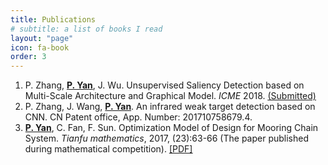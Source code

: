 ```yaml
---
title: Publications
# subtitle: a list of books I read
layout: "page"
icon: fa-book
order: 3
---
```


1. P. Zhang, <u>**P. Yan**</u>, J. Wu. Unsupervised Saliency Detection based on Multi-Scale Architecture and Graphical Model. *ICME* 2018. [<u>(Submitted)</u>](assets/myfile/ICME.pdf)
2. P. Zhang, J. Wang, <u>**P. Yan**</u>. An infrared weak target detection based on CNN. CN Patent office,  App. Number: 201710758679.4.
3. <u>**P. Yan**</u>, C. Fan, F. Sun. Optimization Model of Design for Mooring Chain System. *Tianfu mathematics*, 2017,</i> (23):63-66 (The paper published during mathematical competition). [<u>[PDF]</u>](assets/myfile/Optimization_Model_of_Design_for_Mooring_Chain_System.pdf)